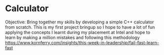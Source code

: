 # Calculator

Objective:
Bring together my skills by developing a simple C++ calculator from scratch. This is my first project bringup so I hope to have a lot of fun applying the concepts I learnt during my placement at Intel and hope to learn by making a million mistakes and following this methodology https://www.kornferry.com/insights/this-week-in-leadership/fail-fast-learn-fast


